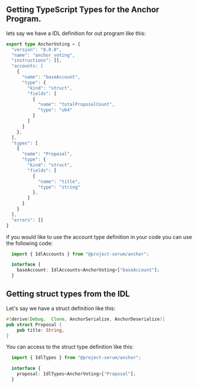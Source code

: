 
## Getting TypeScript Types for the Anchor Program. 

lets say we have a IDL definition for out program like this:

```typescript
export type AnchorVoting = {
  "version": "0.0.0",
  "name": "anchor_voting",
  "instructions": [],
  "accounts: [
    {
      "name": "baseAccount",
      "type": {
        "kind": "struct",
        "fields": [
          {
            "name": "totalProposalCount",
            "type": "u64"
          }
        ]
      }
    },
  ],
  "types": [
    {
      "name": "Proposal",
      "type": {
        "kind": "struct",
        "fields": [
          {
            "name": "title",
            "type": "string"
          },
        ]
      }
    }
  ],
  "errors": []
}
```

if you would like to use the account type definition in your code you can use the following code:

```ts
  import { IdlAccounts } from "@project-serum/anchor";

  interface {
    baseAccount: IdlAccounts<AnchorVoting>["baseAccount"];
  }
```


## Getting struct types from the IDL

Let's say we have a struct definition like this:

```rust
#[derive(Debug,  Clone, AnchorSerialize, AnchorDeserialize)]
pub struct Proposal {
    pub title: String,
}
```

You can access to the struct type definition like this:

```ts
  import { IdlTypes } from "@project-serum/anchor";

  interface {
    proposal: IdlTypes<AnchorVoting>["Proposal"];
  }
```

